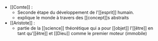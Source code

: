 - [[Comte]] : 
	- Seconde étape du développement de l'[[esprit]] humain.
	- explique le monde à travers des [[concept]]s abstraits
- [[Aristote]] :
	- partie de la [[science]] théorétique qui a pour [[objet]] l'[[être]] en tant qu'[[être]] et [[Dieu]] comme le premier moteur (immobile)